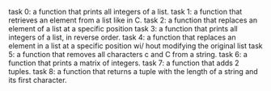 task 0: a function that prints all integers of a list.
task 1: a function that retrieves an element from a list like in C.
task 2: a function that replaces an element of a list at a specific position
task 3: a function that prints all integers of a list, in reverse order.
task 4: a function that replaces an element in a list at a specific position wi/
hout modifying the original list
task 5: a function that removes all characters c and C from a string.
task 6: a function that prints a matrix of integers.
task 7: a function that adds 2 tuples.
task 8:  a function that returns a tuple with the length of a string and its first character.